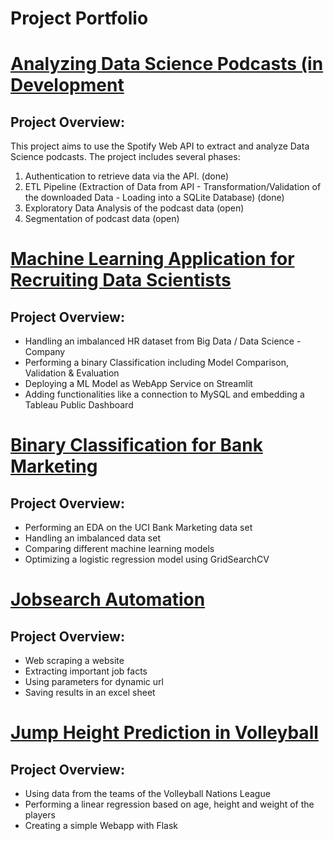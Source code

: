 
# Project Portfolio  
  
# [Analyzing Data Science Podcasts (in Development](https://github.com/Reik96/Spotfiy_Podcast)

## Project Overview:

This project aims to use the Spotify Web API to extract and analyze Data Science podcasts.
The project includes several phases:
1) Authentication to retrieve data via the API. (done)
2) ETL Pipeline (Extraction of Data from API - Transformation/Validation of the downloaded Data - Loading into a SQLite Database) (done)
3) Exploratory Data Analysis of the podcast data (open)
4) Segmentation of podcast data (open)


# [Machine Learning Application for Recruiting Data Scientists](https://github.com/Reik96/HR_Analytics)

## Project Overview:

* Handling an imbalanced HR dataset from Big Data / Data Science - Company  
* Performing a binary Classification including Model Comparison, Validation & Evaluation 
* Deploying a ML Model as WebApp Service on Streamlit 
* Adding functionalities like a connection to MySQL and embedding a Tableau Public Dashboard


# [Binary Classification for Bank Marketing](https://github.com/Reik96/Bank_Marketing_Project)


## Project Overview:

* Performing an EDA on the UCI Bank Marketing data set
* Handling an imbalanced data set
* Comparing different machine learning models 
* Optimizing a logistic regression model using GridSearchCV



# [Jobsearch Automation](https://github.com/Reik96/Jobsearch-Automation)


## Project Overview:

* Web scraping a website
* Extracting important job facts
* Using parameters for dynamic url
* Saving results in an excel sheet


# [Jump Height Prediction in Volleyball](https://github.com/Reik96/Jump_Height_Prediction)

## Project Overview:

* Using data from the teams of the Volleyball Nations League
* Performing a linear regression based on age, height and weight of the players
* Creating a simple Webapp with Flask
